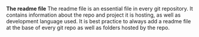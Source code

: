 **The readme file**
The readme file is an essential file in every git repository.
It contains information about the repo and project it is hosting,
as well as development language used. 
It is best practice to always add a readme file at the base of
every git repo as well as folders hosted by the repo.
